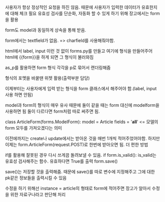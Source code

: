 사용자가 항상 정상적인 요청을 하진 않음. 
때문에 사용자가 입력한 데이터가 유효한지에 대해 체크 필요
유효성 검사를 단순화, 자동화 할 수 있게 하기 위해 장고에서는 form을 활용

form도 model과 동일하게 상속을 통해 받음.

form에서는 textfield가 없음. => charfield를 사용해줘야함.

html에서 label, input 이런 것 없이 forms.py를 만들고 여기에 형식을 만들어주어
html에 {{form}}을 하게 되면 그 형식이 불러와짐

as_p를 활용하면 form 형식 각각을 p로 묶어서 랜더링해줌

형식의 포멧을 바꿀땐 위젯 활용(출력부분 담당)

이제부터는 사용자에게 입력 받는 형식을 form 클래스에서 해주어야 함.(label, input사용 하면 안됨)

model과 form의 형식이 매우 유사
때문에 둘이 같을 때는 form 대신에 modelform을 사용하면 됨
둘이 다르다면 form처럼 따로 써주면 됨.

class ArticleForm(forms.ModelForm):
    model = Article
    fields = '__all__'   <= 모델의 form 모두를 가져오겠다는 의미



이전에까지는 create나 update에서는 받아온 것을 매번 1개씩 적어주었어야함.
하지만 이제는 form.ArticleForm(request.POST)로 한번에 받아오면 됨.
더 편한 방법


if를 활용해 잘못된 경우 다시 쓰게끔 돌려보낼 수 있음.
if form.is_valid():  is_valid는 유효성 검사해주는 함수. 유효하다면 True를 출력
    form.save()

save()는 저장할 것을 출력해줌.
때문에 save()를 따로 변수에 지정해주고
그에 대한 pk같은 정보들을 출력시킬 수 있음

수정을 하기 위해선 instance = article의 형태로 form에 적어주면 
장고가 알아서 수정을 위한 자료구나라고 판단해 처리